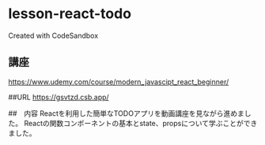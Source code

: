 # lesson-react-todo
Created with CodeSandbox

## 講座
https://www.udemy.com/course/modern_javascipt_react_beginner/

##URL
https://gsvtzd.csb.app/

##　内容
Reactを利用した簡単なTODOアプリを動画講座を見ながら進めました。
Reactの関数コンポーネントの基本とstate、propsについて学ぶことができました。
